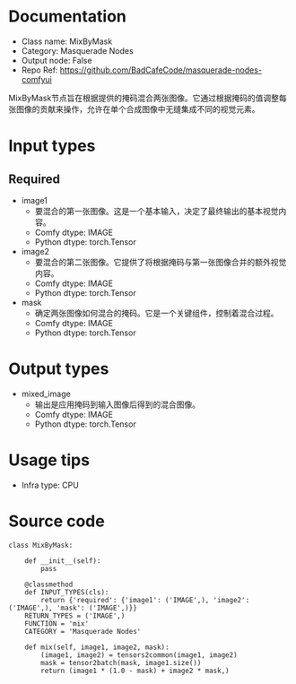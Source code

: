 # Documentation
- Class name: MixByMask
- Category: Masquerade Nodes
- Output node: False
- Repo Ref: https://github.com/BadCafeCode/masquerade-nodes-comfyui

MixByMask节点旨在根据提供的掩码混合两张图像。它通过根据掩码的值调整每张图像的贡献来操作，允许在单个合成图像中无缝集成不同的视觉元素。

# Input types
## Required
- image1
    - 要混合的第一张图像。这是一个基本输入，决定了最终输出的基本视觉内容。
    - Comfy dtype: IMAGE
    - Python dtype: torch.Tensor
- image2
    - 要混合的第二张图像。它提供了将根据掩码与第一张图像合并的额外视觉内容。
    - Comfy dtype: IMAGE
    - Python dtype: torch.Tensor
- mask
    - 确定两张图像如何混合的掩码。它是一个关键组件，控制着混合过程。
    - Comfy dtype: IMAGE
    - Python dtype: torch.Tensor

# Output types
- mixed_image
    - 输出是应用掩码到输入图像后得到的混合图像。
    - Comfy dtype: IMAGE
    - Python dtype: torch.Tensor

# Usage tips
- Infra type: CPU

# Source code
```
class MixByMask:

    def __init__(self):
        pass

    @classmethod
    def INPUT_TYPES(cls):
        return {'required': {'image1': ('IMAGE',), 'image2': ('IMAGE',), 'mask': ('IMAGE',)}}
    RETURN_TYPES = ('IMAGE',)
    FUNCTION = 'mix'
    CATEGORY = 'Masquerade Nodes'

    def mix(self, image1, image2, mask):
        (image1, image2) = tensors2common(image1, image2)
        mask = tensor2batch(mask, image1.size())
        return (image1 * (1.0 - mask) + image2 * mask,)
```
